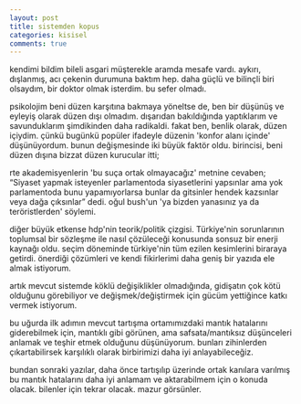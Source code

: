 ```yaml
---
layout: post
title: sistemden kopus
categories: kisisel
comments: true
---
```


kendimi bildim bileli asgari müşterekle aramda mesafe vardı. aykırı, dışlanmış, acı çekenin durumuna baktım hep. daha güçlü ve bilinçli biri olsaydım, bir doktor olmak isterdim. bu sefer olmadı.

psikolojim beni düzen karşıtına bakmaya yöneltse de, ben bir düşünüş ve eyleyiş olarak düzen dışı olmadım. dışarıdan bakıldığında yaptıklarım ve savunduklarım şimdikinden daha radikaldi. fakat ben, benlik olarak, düzen içiydim. çünkü bugünkü popüler ifadeyle düzenin 'konfor alanı içinde' düşünüyordum. bunun değişmesinde iki büyük faktör oldu. birincisi, beni düzen dışına bizzat düzen kurucular itti;

rte akademisyenlerin 'bu suça ortak olmayacağız' metnine cevaben; “Siyaset yapmak isteyenler parlamentoda siyasetlerini yapsınlar ama yok parlamentoda bunu yapamıyorlarsa bunlar da gitsinler hendek kazsınlar veya dağa çıksınlar” dedi. oğul bush'un 'ya bizden yanasınız ya da teröristlerden' söylemi.

diğer büyük etkense hdp'nin teorik/politik çizgisi. Türkiye'nin sorunlarının toplumsal bir sözleşme ile nasıl çözüleceği konusunda sonsuz bir enerji kaynağı oldu. seçim döneminde türkiye'nin tüm ezilen kesimlerini biraraya getirdi. önerdiği çözümleri ve kendi fikirlerimi daha geniş bir yazıda ele almak istiyorum.

artık mevcut sistemde köklü değişiklikler olmadığında, gidişatın çok kötü olduğunu görebiliyor ve değişmek/değiştirmek için gücüm yettiğince katkı vermek istiyorum. 

bu uğurda ilk adımın mevcut tartışma ortamımızdaki mantık hatalarını giderebilmek için, mantıklı gibi görünen, ama safsata/mantıksız düşünceleri anlamak ve teşhir etmek olduğunu düşünüyorum. bunları zihinlerden çıkartabilirsek karşılıklı olarak birbirimizi daha iyi anlayabileceğiz.

bundan sonraki yazılar, daha önce tartışılıp üzerinde ortak kanılara varılmış bu mantık hatalarını daha iyi anlamam ve aktarabilmem için o konuda olacak. bilenler için tekrar olacak. mazur görsünler.
